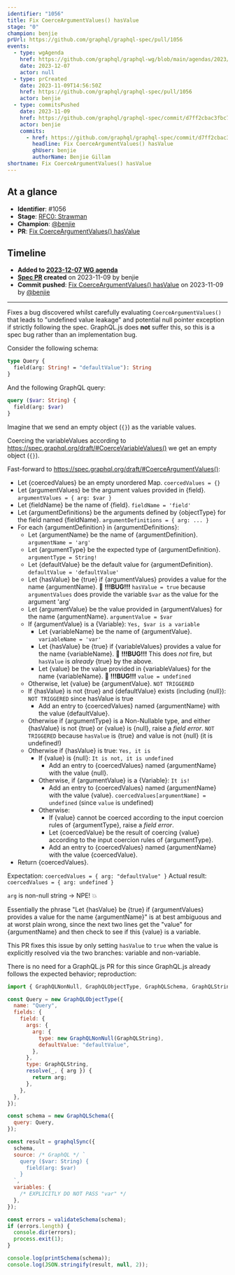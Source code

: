```yaml
---
identifier: "1056"
title: Fix CoerceArgumentValues() hasValue
stage: "0"
champion: benjie
prUrl: https://github.com/graphql/graphql-spec/pull/1056
events:
  - type: wgAgenda
    href: https://github.com/graphql/graphql-wg/blob/main/agendas/2023/12-Dec/07-wg-primary.md
    date: 2023-12-07
    actor: null
  - type: prCreated
    date: 2023-11-09T14:56:50Z
    href: https://github.com/graphql/graphql-spec/pull/1056
    actor: benjie
  - type: commitsPushed
    date: 2023-11-09
    href: https://github.com/graphql/graphql-spec/commit/d7ff2cbac3fbc702a3b8cdaba83ef98767f8c43d
    actor: benjie
    commits:
      - href: https://github.com/graphql/graphql-spec/commit/d7ff2cbac3fbc702a3b8cdaba83ef98767f8c43d
        headline: Fix CoerceArgumentValues() hasValue
        ghUser: benjie
        authorName: Benjie Gillam
shortname: Fix CoerceArgumentValues() hasValue
---
```


## At a glance

- **Identifier**: #1056
- **Stage**: [RFC0: Strawman](https://github.com/graphql/graphql-spec/blob/main/CONTRIBUTING.md#stage-0-strawman)
- **Champion**: [@benjie](https://github.com/benjie)
- **PR**: [Fix CoerceArgumentValues() hasValue](https://github.com/graphql/graphql-spec/pull/1056)

<!-- BEGIN_CUSTOM_TEXT -->



<!-- END_CUSTOM_TEXT -->

## Timeline

- **Added to [2023-12-07 WG agenda](https://github.com/graphql/graphql-wg/blob/main/agendas/2023/12-Dec/07-wg-primary.md)**
- **[Spec PR](https://github.com/graphql/graphql-spec/pull/1056) created** on 2023-11-09 by benjie
- **Commit pushed**: [Fix CoerceArgumentValues() hasValue](https://github.com/graphql/graphql-spec/commit/d7ff2cbac3fbc702a3b8cdaba83ef98767f8c43d) on 2023-11-09 by [@benjie](https://github.com/benjie)

<!-- VERBATIM -->

---

Fixes a bug discovered whilst carefully evaluating `CoerceArgumentValues()` that leads to "undefined value leakage" and potential null pointer exception if strictly following the spec. GraphQL.js does **not** suffer this, so this is a spec bug rather than an implementation bug.

Consider the following schema:

```graphql
type Query {
  field(arg: String! = "defaultValue"): String
}
```

And the following GraphQL query:

```graphql
query ($var: String) {
  field(arg: $var)
}
```

Imagine that we send an empty object (`{}`) as the variable values.

Coercing the variableValues according to https://spec.graphql.org/draft/#CoerceVariableValues() we get an empty object (`{}`).

Fast-forward to https://spec.graphql.org/draft/#CoerceArgumentValues():

- Let \{coercedValues} be an empty unordered Map. `coercedValues = {}`
- Let \{argumentValues} be the argument values provided in \{field}. `argumentValues = { arg: $var }`
- Let \{fieldName} be the name of \{field}. `fieldName = 'field'`
- Let \{argumentDefinitions} be the arguments defined by \{objectType} for the
  field named \{fieldName}. `argumentDefinitions = { arg: ... }`
- For each \{argumentDefinition} in \{argumentDefinitions}:
  - Let \{argumentName} be the name of \{argumentDefinition}. `argumentName = 'arg'`
  - Let \{argumentType} be the expected type of \{argumentDefinition}. `argumentType = String!`
  - Let \{defaultValue} be the default value for \{argumentDefinition}. `defaultValue = 'defaultValue'`
  - Let \{hasValue} be \{true} if \{argumentValues} provides a value for the name
    \{argumentName}. :bug: **!!!BUG!!!** `hasValue = true` because `argumentValues` does provide the variable `$var` as the value for the argument 'arg'
  - Let \{argumentValue} be the value provided in \{argumentValues} for the name
    \{argumentName}. `argumentValue = $var`
  - If \{argumentValue} is a \{Variable}: `Yes, $var is a variable`
    - Let \{variableName} be the name of \{argumentValue}. `variableName = 'var'`
    - Let \{hasValue} be \{true} if \{variableValues} provides a value for the name
      \{variableName}. :bug: **!!!BUG!!!** This does _not_ fire, but `hasValue` is _already_ \{true} by the above.
    - Let \{value} be the value provided in \{variableValues} for the name
      \{variableName}. :bug: **!!!BUG!!!** `value = undefined`
  - Otherwise, let​ \{value} be \{argumentValue}. `NOT TRIGGERED`
  - If \{hasValue} is not \{true} and \{defaultValue} exists (including \{null}):  `NOT TRIGGERED` since hasValue is true
    - Add an entry to \{coercedValues} named \{argumentName} with the value
      \{defaultValue}.
  - Otherwise if \{argumentType} is a Non-Nullable type, and either \{hasValue} is
    not \{true} or \{value} is \{null}, raise a _field error_.  `NOT TRIGGERED` because `hasValue` is \{true} and value is not \{null} (it is undefined!)
  - Otherwise if \{hasValue} is true: `Yes, it is`
    - If \{value} is \{null}: `It is not, it is undefined`
      - Add an entry to \{coercedValues} named \{argumentName} with the value
        \{null}.
    - Otherwise, if \{argumentValue} is a \{Variable}: `It is!`
      - Add an entry to \{coercedValues} named \{argumentName} with the value
        \{value}. `coercedValues[argumentName] = undefined` (since `value` is undefined)
    - Otherwise:
      - If \{value} cannot be coerced according to the input coercion rules of
        \{argumentType}, raise a _field error_.
      - Let \{coercedValue} be the result of coercing \{value} according to the
        input coercion rules of \{argumentType}.
      - Add an entry to \{coercedValues} named \{argumentName} with the value
        \{coercedValue}.
- Return \{coercedValues}.

Expectation: `coercedValues = { arg: "defaultValue" }`
Actual result: `coercedValues = { arg: undefined }`

`arg` is non-null string -> NPE! :boom: 

Essentially the phrase "Let \{hasValue} be \{true} if \{argumentValues} provides a value for the name \{argumentName}" is at best ambiguous and at worst plain wrong, since the next two lines get the "value" for \{argumentName} and then check to see if this \{value} is a variable.

This PR fixes this issue by only setting `hasValue` to `true` when the value is explicitly resolved via the two branches: variable and non-variable.

There is no need for a GraphQL.js PR for this since GraphQL.js already follows the expected behavior; reproduction:

```js
import { GraphQLNonNull, GraphQLObjectType, GraphQLSchema, GraphQLString, graphqlSync, printSchema, validateSchema } from "graphql";

const Query = new GraphQLObjectType({
  name: "Query",
  fields: {
    field: {
      args: {
        arg: {
          type: new GraphQLNonNull(GraphQLString),
          defaultValue: "defaultValue",
        },
      },
      type: GraphQLString,
      resolve(_, { arg }) {
        return arg;
      },
    },
  },
});

const schema = new GraphQLSchema({
  query: Query,
});

const result = graphqlSync({
  schema,
  source: /* GraphQL */ `
    query ($var: String) {
      field(arg: $var)
    }
  `,
  variables: {
    /* EXPLICITLY DO NOT PASS "var" */
  },
});

const errors = validateSchema(schema);
if (errors.length) {
  console.dir(errors);
  process.exit(1);
}

console.log(printSchema(schema));
console.log(JSON.stringify(result, null, 2));
```
